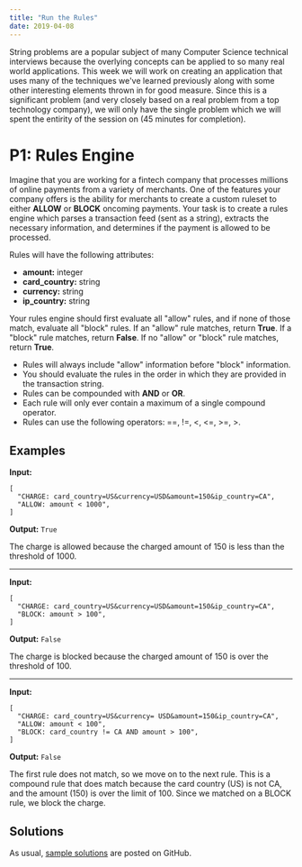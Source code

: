 ```yaml
---
title: "Run the Rules"
date: 2019-04-08
---
```


String problems are a popular subject of many Computer Science technical interviews because the overlying concepts can be applied to so many real world applications. This week we will work on creating an application that uses many of the techniques we've learned previously along with some other interesting elements thrown in for good measure. Since this is a significant problem (and very closely based on a real problem from a top technology company), we will only have the single problem which we will spent the entirity of the session on (45 minutes for completion).

# P1: Rules Engine
Imagine that you are working for a fintech company that processes millions of online payments from a variety of merchants. One of the features your company offers is the ability for merchants to create a custom ruleset to either **ALLOW** or **BLOCK** oncoming payments. Your task is to create a rules engine which parses a transaction feed (sent as a string), extracts the necessary information, and determines if the payment is allowed to be processed.

Rules will have the following attributes:
* **amount:** integer
* **card_country:** string
* **currency:** string
* **ip_country:** string

Your rules engine should first evaluate all "allow" rules, and if none of those match, evaluate all "block" rules. If an "allow" rule matches, return **True**. If a "block" rule matches, return **False**. If no "allow" or "block" rule matches, return **True**.

* Rules will always include "allow" information before "block" information.
* You should evaluate the rules in the order in which they are provided in the transaction string.
* Rules can be compounded with **AND** or **OR**.
* Each rule will only ever contain a maximum of a single compound operator.
* Rules can use the following operators: ==, !=, <, <=, >=, >.

## Examples
**Input:**
```
[
  "CHARGE: card_country=US&currency=USD&amount=150&ip_country=CA",
  "ALLOW: amount < 1000",
]
```

**Output:** `True`

The charge is allowed because the charged amount of 150 is less than the threshold of 1000.

___

**Input:**
```
[
  "CHARGE: card_country=US&currency=USD&amount=150&ip_country=CA",
  "BLOCK: amount > 100",
]
```

**Output:** `False`

The charge is blocked because the charged amount of 150 is over the threshold of 100.
___
**Input:**
```
[
  "CHARGE: card_country=US&currency= USD&amount=150&ip_country=CA",
  "ALLOW: amount < 100",
  "BLOCK: card_country != CA AND amount > 100",
]
```

**Output:** `False`

The first rule does not match, so we move on to the next rule. This is a compound rule that does match because the card country (US) is not CA, and the amount (150) is over the limit of 100. Since we matched on a BLOCK rule, we block the charge.


## Solutions

As usual, [sample solutions][csip-uga/archive] are posted on GitHub.

[csip-uga/archive]: https://github.com/csip-uga/archive
